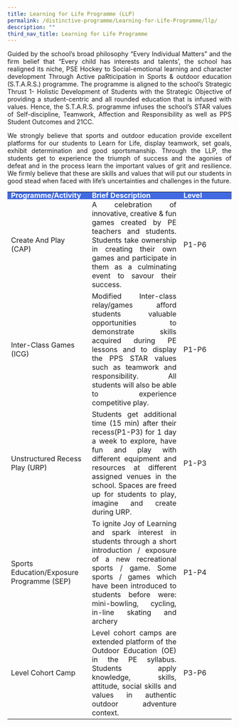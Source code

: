 ```yaml
---
title: Learning for Life Programme (LLP)
permalink: /distinctive-programme/Learning-for-Life-Programme/llp/
description: ""
third_nav_title: Learning for Life Programme
---
```

<p style="text-align:justify">Guided by the school’s broad philosophy “Every Individual Matters” and the firm belief that “Every child has interests and talents’, the school has realigned its niche, PSE Hockey to Social-emotional learning and character development Through Active paRticipation in Sports &amp; outdoor education (S.T.A.R.S.) programme. The programme is aligned to the school’s Strategic Thrust 1- Holistic Development of Students with the Strategic Objective of providing a student-centric and all rounded education that is infused with values. Hence, the S.T.A.R.S. programme infuses the school’s STAR values of Self-discipline, Teamwork, Affection and Responsibility as well as PPS Student Outcomes and 21CC.</p>

<p style="text-align:justify">We strongly believe that sports and outdoor education provide excellent platforms for our students to Learn for Life, display teamwork, set goals, exhibit determination and good sportsmanship. Through the LLP, the students get to experience the triumph of success and the agonies of defeat and in the process learn the important values of grit and resilience. We firmly believe that these are skills and values that will put our students in good stead when faced with life’s uncertainties and challenges in the future.</p>

<table>
<tbody>
  <tr style="line-height:10px; background-color:royalblue; color:white; font-weight:bold">
    <td>Programme/Activity</td>
    <td>Brief Description</td>
    <td width="100">Level</td>
  </tr>
  <tr>
    <td>Create And Play (CAP)</td>
    <td style="text-align:justify">A celebration of innovative, creative &amp; fun games created by PE teachers and students. Students take ownership in creating their own games and participate in them as a culminating event to savour their success.</td>
    <td>P1-P6 </td>
  </tr>
  <tr>
    <td>Inter-Class Games (ICG)</td>
    <td style="text-align:justify">Modified Inter-class relay/games afford students valuable opportunities to demonstrate skills acquired during PE lessons and to display the PPS STAR values such as teamwork and responsibility. All students will also be able to experience competitive play. </td>
    <td>P1-P6</td>
  </tr>
  <tr>
    <td>Unstructured Recess Play (URP)</td>
    <td style="text-align:justify">Students get additional time (15 min) after their recess(P1-P3) for 1 day a week to explore, have fun and play with different equipment and resources at different assigned venues in the school. Spaces are freed up for students to play, imagine and create during URP.</td>
    <td>P1-P3</td>
  </tr>
  <tr>
    <td> Sports Education/Exposure Programme (SEP)</td>
    <td style="text-align:justify">To ignite Joy of Learning and spark interest in students through a short introduction / exposure of a new recreational sports / game. Some sports / games which have been introduced to students before were: mini-bowling, cycling, in-line skating and archery</td>
    <td>P1-P4</td>
  </tr>
  <tr>
    <td>Level Cohort Camp</td>
    <td style="text-align:justify">Level cohort camps are extended platform of the Outdoor Education (OE) in the PE syllabus. Students apply knowledge, skills, attitude, social skills and values in authentic outdoor adventure context.</td>
    <td>P3-P6</td>
  </tr>
	<tr></tr>
</tbody>
</table>